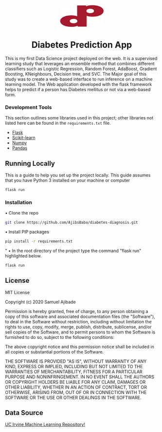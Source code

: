 <!-- PROJECT LOGO -->
<br />
<p align="center">
  <a href="https://github.com/AjibsBaba/diabetes-diagnosis">
    <img src="static/logo.svg" alt="Logo" width="143" height="71">
  </a>

<h1 align="center">Diabetes Prediction App</h1>


<!-- ABOUT THE PROJECT -->

This is my first Data Science project deployed on the web. It is a supervised learning study that leverages an ensemble
method that combines different classifiers such as Logistic Regression, Random Forest, AdaBoost, Gradient Boosting,
KNeighbours, Decision tree, and SVC. The Major goal of this study was to create a web-based interface to run inference
on a machine learning model. The Web application developed with the flask framework helps to predict if a person has
Diabetes mellitus or not via a web-based form.

### Development Tools

This section outlines some libraries used in this project; other libraries not listed here can be found in
the ```requirements.txt``` file.

* [Flask](https://flask.palletsprojects.com/en/1.1.x/)
* [Scikit-learn](https://scikit-learn.org/stable)
* [Numpy](https://numpy.org/)
* [Pandas](https://pandas.pydata.org/)

<!-- GETTING STARTED -->

## Running Locally

This is a guide to help you set up the project locally. This guide assumes that you have Python 3 installed on your
machine
or computer

```sh
flask run
```

### Installation

• Clone the repo

```sh
git clone https://github.com/AjibsBaba/diabetes-diagnosis.git
```

• Install PIP packages

```sh
pip install -r requirements.txt
```

"
• In the root directory of the project type the command "flask run" highlighted below.

```sh
flask run
```

<!-- LICENSE -->

## License

MIT License

Copyright (c) 2020 Samuel Ajibade

Permission is hereby granted, free of charge, to any person obtaining a copy
of this software and associated documentation files (the "Software"), to deal
in the Software without restriction, including without limitation the rights
to use, copy, modify, merge, publish, distribute, sublicense, and/or sell
copies of the Software, and to permit persons to whom the Software is
furnished to do so, subject to the following conditions:

The above copyright notice and this permission notice shall be included in all
copies or substantial portions of the Software.

THE SOFTWARE IS PROVIDED "AS IS", WITHOUT WARRANTY OF ANY KIND, EXPRESS OR
IMPLIED, INCLUDING BUT NOT LIMITED TO THE WARRANTIES OF MERCHANTABILITY,
FITNESS FOR A PARTICULAR PURPOSE AND NONINFRINGEMENT. IN NO EVENT SHALL THE
AUTHORS OR COPYRIGHT HOLDERS BE LIABLE FOR ANY CLAIM, DAMAGES OR OTHER
LIABILITY, WHETHER IN AN ACTION OF CONTRACT, TORT OR OTHERWISE, ARISING FROM,
OUT OF OR IN CONNECTION WITH THE SOFTWARE OR THE USE OR OTHER DEALINGS IN THE
SOFTWARE.



<!-- ACKNOWLEDGEMENTS -->

## Data Source

[UC Irvine Machine Learning Repository!](https://archive.ics.uci.edu/ml/index.php)


[forks-url]: https://github.com/AjibsBaba/diabetes-diagnosis/network/members

[stars-url]: https://github.com/AjibsBaba/diabetes-diagnosis/stargazers

[issues-shield]: https://img.shields.io/github/issues/othneildrew/Best-README-Template.svg?style=flat-square

[issues-url]: https://github.com/AjibsBaba/diabetes-diagnosis/issues

[license-shield]: https://img.shields.io/github/license/othneildrew/Best-README-Template.svg?style=flat-square

[license-url]: https://github.com/AjibsBaba/diabetes-diagnosis/blob/main/LICENSE

[linkedin-shield]: https://img.shields.io/badge/-LinkedIn-black.svg?style=flat-square&logo=linkedin&colorB=555

